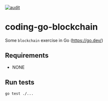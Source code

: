 [![audit](https://github.com/fedor-malyshkin/coding-go-blockchain/workflows/audit/badge.svg)](https://github.com/fedor-malyshkin/coding-go-blockchain/actions/workflows/audit.yml)

# coding-go-blockchain
Some `blockchain` exercise in Go (https://go.dev/) 

## Requirements

* NONE

## Run tests

```sh
go test ./...
```
